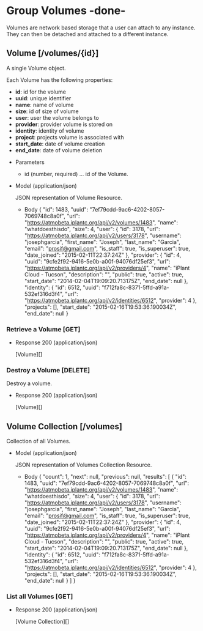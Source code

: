 # Group Volumes -done-
Volumes are network based storage that a user can attach to any instance.  They can then be detached and attached to a
 different instance.

## Volume [/volumes/{id}]
A single Volume object.

Each Volume has the following properties:

- **id**: id for the volume
- **uuid**: unique identifier
- **name**: name of volume
- **size**: id of size of volume
- **user**: user the volume belongs to
- **provider**: provider volume is stored on
- **identity**: identity of volume
- **project**: projects volume is associated with
- **start_date**: date of volume creation
- **end_date**: date of volume deletion

+ Parameters
    + id (number, required) ... id of the Volume.
    
+ Model (application/json)

    JSON representation of Volume Resource.

    + Body
        {
            "id": 1483,
            "uuid": "7ef79cdd-9ac6-4202-8057-7069748c8a0f",
            "url": "https://atmobeta.iplantc.org/api/v2/volumes/1483",
            "name": "whatdoesthisdo",
            "size": 4,
            "user": {
                "id": 3178,
                "url": "https://atmobeta.iplantc.org/api/v2/users/3178",
                "username": "josephgarcia",
                "first_name": "Joseph",
                "last_name": "Garcia",
                "email": "prosif@gmail.com",
                "is_staff": true,
                "is_superuser": true,
                "date_joined": "2015-02-11T22:37:24Z"
            },
            "provider": {
                "id": 4,
                "uuid": "9cfe2f92-9416-5e0b-a00f-94076df25ef3",
                "url": "https://atmobeta.iplantc.org/api/v2/providers/4",
                "name": "iPlant Cloud - Tucson",
                "description": "<No Description Provided>",
                "public": true,
                "active": true,
                "start_date": "2014-02-04T19:09:20.713175Z",
                "end_date": null
            },
            "identity": {
                "id": 6512,
                "uuid": "f712fa8c-8371-5ffd-a91a-532ef316d3f4",
                "url": "https://atmobeta.iplantc.org/api/v2/identities/6512",
                "provider": 4
            },
            "projects": [],
            "start_date": "2015-02-16T19:53:36.190034Z",
            "end_date": null
        }


### Retrieve a Volume [GET]
+ Response 200 (application/json)

    [Volume][]
    
### Destroy a Volume [DELETE]
Destroy a volume.

+ Response 200 (application/json)

    [Volume][]

## Volume Collection [/volumes]
Collection of all Volumes.
    
+ Model (application/json)

    JSON representation of Volumes Collection Resource.

    + Body
        {
            "count": 1,
            "next": null,
            "previous": null,
            "results": [
                {
                    "id": 1483,
                    "uuid": "7ef79cdd-9ac6-4202-8057-7069748c8a0f",
                    "url": "https://atmobeta.iplantc.org/api/v2/volumes/1483",
                    "name": "whatdoesthisdo",
                    "size": 4,
                    "user": {
                        "id": 3178,
                        "url": "https://atmobeta.iplantc.org/api/v2/users/3178",
                        "username": "josephgarcia",
                        "first_name": "Joseph",
                        "last_name": "Garcia",
                        "email": "prosif@gmail.com",
                        "is_staff": true,
                        "is_superuser": true,
                        "date_joined": "2015-02-11T22:37:24Z"
                    },
                    "provider": {
                        "id": 4,
                        "uuid": "9cfe2f92-9416-5e0b-a00f-94076df25ef3",
                        "url": "https://atmobeta.iplantc.org/api/v2/providers/4",
                        "name": "iPlant Cloud - Tucson",
                        "description": "<No Description Provided>",
                        "public": true,
                        "active": true,
                        "start_date": "2014-02-04T19:09:20.713175Z",
                        "end_date": null
                    },
                    "identity": {
                        "id": 6512,
                        "uuid": "f712fa8c-8371-5ffd-a91a-532ef316d3f4",
                        "url": "https://atmobeta.iplantc.org/api/v2/identities/6512",
                        "provider": 4
                    },
                    "projects": [],
                    "start_date": "2015-02-16T19:53:36.190034Z",
                    "end_date": null
                }
            ]
        }
    
### List all Volumes [GET]
+ Response 200 (application/json)

    [Volume Collection][]
